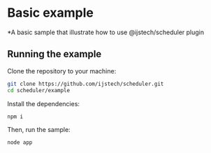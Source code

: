 # Basic example

*A basic sample that illustrate how to use @ijstech/scheduler plugin

## Running the example

Clone the repository to your machine:
```sh
git clone https://github.com/ijstech/scheduler.git
cd scheduler/example
```

Install the dependencies:
```sh
npm i
```

Then, run the sample:
```sh
node app
```
